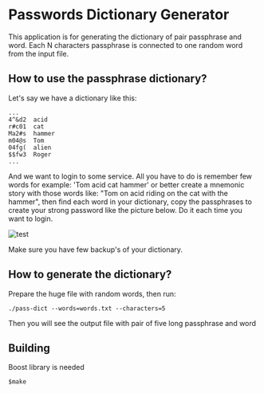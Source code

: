 # Passwords Dictionary Generator

This application is for generating the dictionary of pair passphrase and word. Each N characters passphrase is connected to one random word from the input file. 

## How to use the passphrase dictionary?

Let's say we have a dictionary like this:

```
...
4^&d2  acid
r#c01  cat
Ma2#s  hammer
m04@s  Tom
04fg(  alien
$$fw3  Roger
...
```

And we want to login to some service. All you have to do is remember few words for example: 'Tom acid cat hammer' or better create a mnemonic story with those words like: "Tom on acid riding on the cat with the hammer", then find each word in your dictionary, copy the passphrases to create your strong password like the picture below. Do it each time you want to login.

![test](../master/doc/pass.png)

Make sure you have few backup's of your dictionary.

## How to generate the dictionary?

Prepare the huge file with random words, then run:

```
./pass-dict --words=words.txt --characters=5
```

Then you will see the output file with pair of five long passphrase and word


## Building

Boost library is needed
```
$make
```



